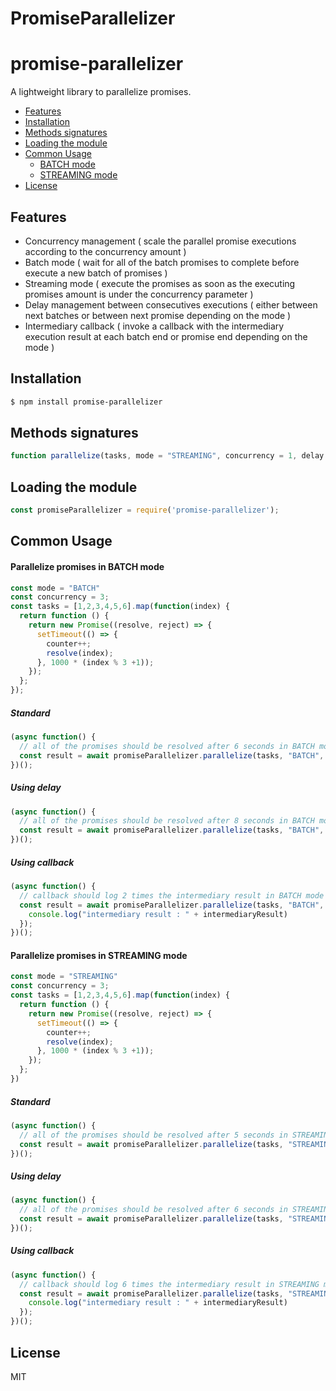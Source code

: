 # PromiseParallelizer

promise-parallelizer
==========

A lightweight library to parallelize promises. 

<!-- TOC -->

- [Features](#features)
- [Installation](#installation)
- [Methods signatures](#methods-signatures)
- [Loading the module](#loading-the-module)
- [Common Usage](#common-usage)
    - [BATCH mode](#parallelize-promises-in-batch-mode)
    - [STREAMING mode](#parallelize-promises-in-streaming-mode)
- [License](#license)

<!-- /TOC -->

## Features
- Concurrency management ( scale the parallel promise executions according to the concurrency amount )
- Batch mode ( wait for all of the batch promises to complete before execute a new batch of promises )
- Streaming mode ( execute the promises as soon as the executing promises amount is under the concurrency parameter )
- Delay management between consecutives executions ( either between next batches or between next promise depending on the mode )
- Intermediary callback ( invoke a callback with the intermediary execution result at each batch end or promise end depending on the mode )

## Installation

```sh
$ npm install promise-parallelizer
```

## Methods signatures
```js
function parallelize(tasks, mode = "STREAMING", concurrency = 1, delay = 0, callback = null) Promise({ started: int, ended: int })
```

## Loading the module
```js
const promiseParallelizer = require('promise-parallelizer');
```

## Common Usage

#### Parallelize promises in BATCH mode

```js
const mode = "BATCH"
const concurrency = 3;
const tasks = [1,2,3,4,5,6].map(function(index) {
  return function () {
    return new Promise((resolve, reject) => {
      setTimeout(() => {
        counter++;
        resolve(index);
      }, 1000 * (index % 3 +1));
    });
  };
});
```

##### Standard
```js
(async function() {
  // all of the promises should be resolved after 6 seconds in BATCH mode
  const result = await promiseParallelizer.parallelize(tasks, "BATCH", 3);
})();
```

##### Using delay
```js
(async function() {
  // all of the promises should be resolved after 8 seconds in BATCH mode ( 2 seconds delay between consecutive batches)
  const result = await promiseParallelizer.parallelize(tasks, "BATCH", 3, 2);
})();
```

##### Using callback
```js
(async function() {
  // callback should log 2 times the intermediary result in BATCH mode  ( once after each batch )
  const result = await promiseParallelizer.parallelize(tasks, "BATCH", 3, 0, (intermediaryResult) => {
    console.log("intermediary result : " + intermediaryResult)
  });
})();
```

#### Parallelize promises in STREAMING mode
```js
const mode = "STREAMING"
const concurrency = 3;
const tasks = [1,2,3,4,5,6].map(function(index) {
  return function () {
    return new Promise((resolve, reject) => {
      setTimeout(() => {
        counter++;
        resolve(index);
      }, 1000 * (index % 3 +1));
    });
  };
})
```

##### Standard
```js
(async function() {
  // all of the promises should be resolved after 5 seconds in STREAMING mode
  const result = await promiseParallelizer.parallelize(tasks, "STREAMING", 3);
})();
```

##### Using delay
```js
(async function() {
  // all of the promises should be resolved after 6 seconds in STREAMING mode ( 2 seconds delay to flush after a promise ends)
  const result = await promiseParallelizer.parallelize(tasks, "STREAMING", 3, 2);
})();
```

##### Using callback
```js
(async function() {
  // callback should log 6 times the intermediary result in STREAMING mode  ( once at each promise resolution )
  const result = await promiseParallelizer.parallelize(tasks, "STREAMING", 3, 0, (intermediaryResult) => {
    console.log("intermediary result : " + intermediaryResult)
  });
})();
```

## License

MIT

[npm-url]: https://www.npmjs.com/package/promise-parallelizer
